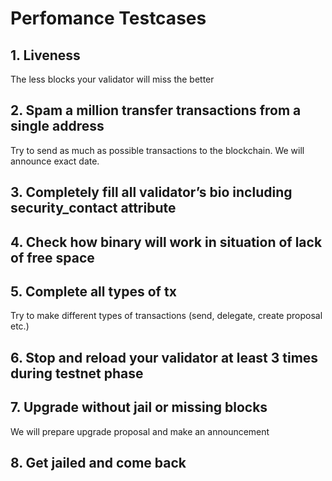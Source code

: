 # Perfomance Testcases 

## 1. Liveness
The less blocks your validator will miss the better
## 2. Spam a million transfer transactions from a single address
 Try to send as much as possible transactions to the blockchain. We will announce exact date.
## 3. Completely fill all validator’s bio including security_contact attribute
## 4. Check how binary will work in situation of lack of free space
## 5. Complete all types of tx
Try to make different types of transactions (send, delegate, create proposal etc.)
## 6. Stop and reload your validator at least 3 times during testnet phase
## 7. Upgrade without jail or missing blocks 
We will prepare upgrade proposal and make an announcement
## 8. Get jailed and come back

